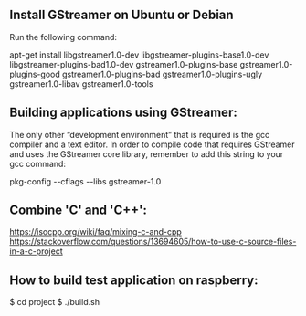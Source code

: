 


## Install GStreamer on Ubuntu or Debian

Run the following command:

apt-get install libgstreamer1.0-dev libgstreamer-plugins-base1.0-dev libgstreamer-plugins-bad1.0-dev gstreamer1.0-plugins-base gstreamer1.0-plugins-good gstreamer1.0-plugins-bad gstreamer1.0-plugins-ugly gstreamer1.0-libav gstreamer1.0-tools

## Building applications using GStreamer:

The only other “development environment” that is required is the gcc compiler and a text editor. In order to compile code that requires GStreamer and uses the GStreamer core library, remember to add this string to your gcc command:

pkg-config --cflags --libs gstreamer-1.0

## Combine 'C' and 'C++':
https://isocpp.org/wiki/faq/mixing-c-and-cpp
https://stackoverflow.com/questions/13694605/how-to-use-c-source-files-in-a-c-project

## How to build test application on raspberry:
$ cd  project
$ ./build.sh

